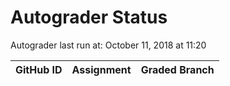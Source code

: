# Autograder Status
Autograder last run at: October 11, 2018 at 11:20

| GitHub ID | Assignment | Graded Branch |
|-----------|------------|---------------|
